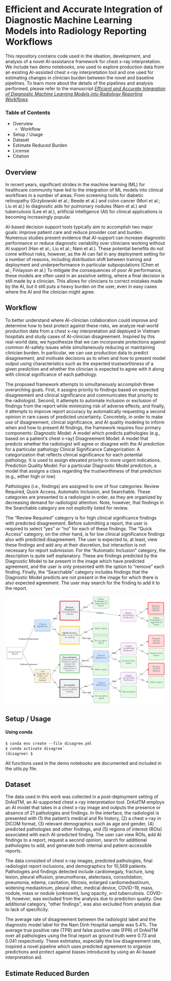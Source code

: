 # Efficient and Accurate Integration of Diagnostic Machine Learning Models into Radiology Reporting Workflows

This repository contains code used in the ideation, development, and analysis of a novel AI-assistance framework for chest x-ray interpretation. We include two demo notebooks, one used to explore production data from an existing AI-assisted chest x-ray interpretation tool and one used for estimating changes in clinician burden between the novel and baseline pipelines. To learn more about the details of the pipelines and analysis performed, please refer to the manuscript <a href="https://docs.google.com/document/d/19tmVz-mifbdNgVJqiWfnbzRC8oBEZYlMtYMCU3Pr084/edit#"><i>Efficient and Accurate Integration of Diagnostic Machine Learning Models into Radiology Reporting Workflows</i></a>.


### Table of Contents
- Overview
	- Workflow
- Setup / Usage
- Dataset
- Estimate Reduced Burden
- License
- Citation

## Overview
In recent years, significant strides in the machine learning (ML) for healthcare community have led to the integration of ML models into clinical workflows in a number of areas. From screening tools for diabetic retinopathy (Grzybowski et al.; Beede et al.) and colon cancer (Mori et al.; Liu et al.) to diagnostic aids for pulmonary nodules (Nam et al.) and tuberculosis (Lee et al.), artificial intelligence (AI) for clinical applications is becoming increasingly popular.

AI-based decision support tools typically aim to accomplish two major goals: improve patient care and reduce provider cost and burden. Numerous studies present evidence that AI-support can increase diagnostic performance or reduce diagnostic variability over clinicians working without AI support (Han et al.; Liu et al.; Nam et al.). These potential benefits do not come without risks, however, as the AI can fail in any deployment setting for a number of reasons, including distribution shift between training and deployment and underperformance in particular subpopulations (Chen et al.; Finlayson et al.) To mitigate the consequences of poor AI performance, these models are often used in an assistive setting, where a final decision is still made by a clinician. This allows for clinicians to correct mistakes made by the AI, but it still puts a heavy burden on the user, even in easy cases where the AI and the clinician might agree.

## Workflow
To better understand where AI-clinician collaboration could improve and determine how to best protect against these risks, we analyze real-world production data from a chest x-ray interpretation aid deployed in Vietnam hospitals and study cases of AI-clinician disagreement. Inspired by this real-world data, we hypothesize that we can incorporate protections against common AI-safety issues while simultaneously reducing or maintaining clinician burden. In particular, we can use production data to predict disagreement, and motivate decisions as to when and how to present model output using characteristics such as the expected trustworthiness of a given prediction and whether the clinician is expected to agree with it along with clinical significance of each pathology.

The proposed framework attempts to simultaneously accomplish three overarching goals. First, it assigns priority to findings based on expected disagreement and clinical significance and communicates that priority to the radiologist. Second, it attempts to automate inclusion or exclusion of findings from the report while minimizing risk of adverse effects, and finally, it attempts to improve report accuracy by automatically requesting a second opinion in rare cases of predicted uncertainty.
Concretely, in order to make use of disagreement, clinical significance, and AI quality modeling to inform when and how to present AI findings, the framework requires four primary components:
	Diagnostic Model: A model which predicts pathologies (e.g., based on a patient’s chest x-ray)
	Disagreement Model: A model that predicts whether the radiologist will agree or disagree with the AI prediction for a particular pathology
	Clinical Significance Categorization: A categorization that reflects clinical significance for each potential pathology. It is used to assign elevated priority to more urgent indications.
	Prediction Quality Model: For a particular Diagnostic Model prediction, a model that assigns a class regarding the trustworthiness of that prediction (e.g., either high or low)

Pathologies (i.e., findings) are assigned to one of four categories: Review Required, Quick Access, Automatic Inclusion, and Searchable. These categories are presented to a radiologist in order, as they are organized by decreasing demand for radiologist attention. Note, however, that findings in the Searchable category are not explicitly listed for review.

The “Review Required” category is for high clinical significance findings with predicted disagreement. Before submitting a report, the user is required to select “yes” or “no” for each of these findings. The “Quick Access” category, on the other hand, is for low clinical significance findings also with predicted disagreement. The user is expected to, at least, view these findings and add any at their discretion, but interaction is not necessary for report submission. For the “Automatic Inclusion” category, the description is quite self explanatory. These are findings predicted by the Diagnostic Model to be present in the image which have predicted agreement, and the user is only presented with the option to “remove” each finding. Finally, the “Searchable” category includes findings that the Diagnostic Model predicts are not present in the image for which there is also expected agreement. The user may search for the finding to add it to the report.

![overview](/img/overview.png)

## Setup / Usage
#### Using conda
```
$ conda env create --file disagree.yml
$ conda activate disagree`
(disagree) $
```

All functions used in the demo notebooks are documented and included in the utils.py file.


## Dataset
The data used in this work was collected in a post-deployment setting of DrAidTM,  an AI-supported chest x-ray interpretation tool. DrAidTM employs an AI model that takes in a chest x-ray image and outputs the presence or absence of 21 pathologies and findings. In the interface, the radiologist is presented with (1) the patient’s medical and Rx history, (2) a chest x-ray in DICOM format,  (3) relevant demographics such as age and gender, (4) predicted pathologies and other findings, and (5) regions of interest (ROIs) associated with each AI-predicted finding.  The user can view ROIs, add AI findings to a report, request a second opinion, search for additional pathologies to add, and generate both internal and patient-accessible reports. 

The data consisted of chest x-ray images, predicted pathologies, final radiologist report inclusions, and demographics for 10,569 patients. Pathologies and findings detected include cardiomegaly, fracture, lung lesion, pleural effusion, pneumothorax, atelectasis, consolidation, pneumonia, edema, cavitation, fibrosis, enlarged cardiomediastinum, widening mediastinum, pleural other, medical device, COVID-19, mass, nodule, mass or nodule (unknown), lung opacity, and tuberculosis. COVID-19, however, was excluded from the analysis due to prediction quality.  One additional category, “other findings”, was also excluded from analysis due to lack of specificity. 

The average rate of disagreement between the radiologist label and the diagnostic model label for the Nam Dinh Hospital sample was 5.4%. The average true positive rate (TPR) and false positive rate (FPR) of DrAidTM over all pathologies using the final report as ground truth were 0.73 and 0.041 respectively. These estimates, especially the low disagreement rate, inspired a novel pipeline which uses predicted agreement to organize predictions and protect against biases introduced by using an AI-based interpretation aid.

## Estimate Reduced Burden
